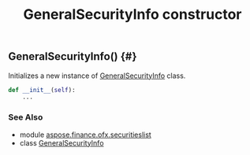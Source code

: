 ﻿---
title: GeneralSecurityInfo constructor
second_title: Aspose.Finance for Python via .NET API References
description: 
type: docs
weight: 10
url: /python-net/aspose.finance.ofx.securitieslist/generalsecurityinfo/__init__/
is_root: false
---

## GeneralSecurityInfo() {#}

Initializes a new instance of [GeneralSecurityInfo](/finance/python-net/aspose.finance.ofx.securitieslist/generalsecurityinfo) class.



```python
def __init__(self):
    ...
```





### See Also
* module [aspose.finance.ofx.securitieslist](../../)
* class [GeneralSecurityInfo](/finance/python-net/aspose.finance.ofx.securitieslist/generalsecurityinfo)
